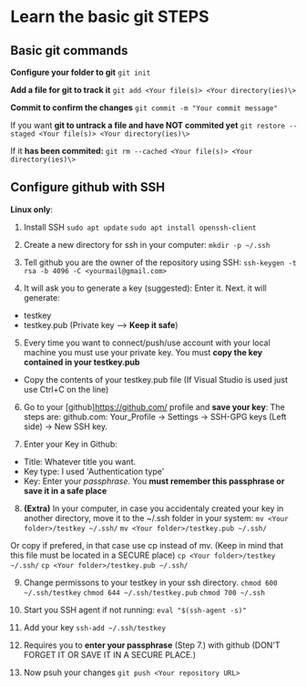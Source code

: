 # Learn the basic git STEPS

## Basic git commands
**Configure your folder to git**
`git init`

**Add a file for git to track it**
`git add <Your file(s)> <Your directory(ies)\>`

**Commit to confirm the changes**
`git commit -m "Your commit message"`

If you want **git to untrack a file and have NOT commited yet**
`git restore --staged <Your file(s)> <Your directory(ies)\>`

If it **has been commited:**
`git rm --cached <Your file(s)> <Your directory(ies)\>`

## Configure github with SSH


**Linux only**:
1. Install SSH
`sudo apt update`
`sudo apt install openssh-client`

2. Create a new directory for ssh in your computer:
`mkdir -p ~/.ssh`

3. Tell github you are the owner of the repository using SSH:
`ssh-keygen -t rsa -b 4096 -C <yourmail@gmail.com>`

4. It will ask you to generate a key (suggested): Enter it.
Next. it will generate:
- testkey
- testkey.pub (Private key --> **Keep it safe**)

5. Every time you want to connect/push/use account with your local machine you
must use your private key. You must **copy the key contained in your testkey.pub**
- Copy the contents of your testkey.pub file (If Visual Studio is used just use
Ctrl+C on the line)

6. Go to your [github]https://github.com/ profile and **save your key**:
The steps are:
github.com: Your_Profile -> Settings -> SSH-GPG keys (Left side) -> New SSH key.

7. Enter your Key in Github:
- Title: Whatever title you want. 
- Key type: I used 'Authentication type'
- Key: Enter your *passphrase*. You **must remember this passphrase or save it in a safe place**

8. **(Extra)** In your computer, in case you accidentaly created your key in another directory,
move it to the ~/.ssh folder in your system:
`mv <Your folder>/testkey ~/.ssh/`
`mv <Your folder>/testkey.pub ~/.ssh/`

Or copy if prefered, in that case use cp instead of mv.
(Keep in mind that this file must be located in a SECURE place)
`cp <Your folder>/testkey ~/.ssh/`
`cp <Your folder>/testkey.pub ~/.ssh/`

9. Change permissons to your testkey in your ssh directory.
`chmod 600 ~/.ssh/testkey`
`chmod 644 ~/.ssh/testkey.pub`
`chmod 700 ~/.ssh`

10. Start you SSH agent if not running:
`eval "$(ssh-agent -s)"`

11. Add your key
`ssh-add ~/.ssh/testkey`

12.  Requires you to **enter your passphrase** (Step 7.) with github 
(DON'T FORGET IT OR SAVE IT IN A SECURE PLACE.)

13. Now psuh your changes
`git push <Your repository URL>`


